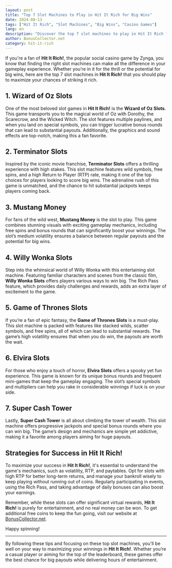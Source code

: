 ```yaml
---
layout: post
title: "Top 7 Slot Machines to Play in Hit It Rich for Big Wins"
date: 2024-08-13
tags: ["Hit It Rich", "Slot Machines", "Big Wins", "Casino Games"]
lang: en
description: "Discover the top 7 slot machines to play in Hit It Rich for maximizing your chances of big wins. Learn about the features, bonuses, and strategies for success."
author: BonusCollector.net
category: hit-it-rich
---
```


If you're a fan of **Hit It Rich!**, the popular social casino game by Zynga, you know that finding the right slot machines can make all the difference in your gameplay experience. Whether you’re in it for the thrill or the potential for big wins, here are the top 7 slot machines in **Hit It Rich!** that you should play to maximize your chances of striking it rich. 

## 1. **Wizard of Oz Slots**
One of the most beloved slot games in **Hit It Rich!** is the **Wizard of Oz Slots**. This game transports you to the magical world of Oz with Dorothy, the Scarecrow, and the Wicked Witch. The slot features multiple paylines, and when you land on special symbols, you can trigger lucrative bonus rounds that can lead to substantial payouts. Additionally, the graphics and sound effects are top-notch, making this a fan favorite.

## 2. **Terminator Slots**
Inspired by the iconic movie franchise, **Terminator Slots** offers a thrilling experience with high stakes. This slot machine features wild symbols, free spins, and a high Return to Player (RTP) rate, making it one of the top choices for players looking to score big wins. The adrenaline rush of this game is unmatched, and the chance to hit substantial jackpots keeps players coming back.

## 3. **Mustang Money**
For fans of the wild west, **Mustang Money** is the slot to play. This game combines stunning visuals with exciting gameplay mechanics, including free spins and bonus rounds that can significantly boost your winnings. The slot’s medium volatility ensures a balance between regular payouts and the potential for big wins.

## 4. **Willy Wonka Slots**
Step into the whimsical world of Willy Wonka with this entertaining slot machine. Featuring familiar characters and scenes from the classic film, **Willy Wonka Slots** offers players various ways to win big. The Rich Pass feature, which provides daily challenges and rewards, adds an extra layer of excitement to the game.

## 5. **Game of Thrones Slots**
If you’re a fan of epic fantasy, the **Game of Thrones Slots** is a must-play. This slot machine is packed with features like stacked wilds, scatter symbols, and free spins, all of which can lead to substantial rewards. The game’s high volatility ensures that when you do win, the payouts are worth the wait.

## 6. **Elvira Slots**
For those who enjoy a touch of horror, **Elvira Slots** offers a spooky yet fun experience. This game is known for its unique bonus rounds and frequent mini-games that keep the gameplay engaging. The slot’s special symbols and multipliers can help you rake in considerable winnings if luck is on your side.

## 7. **Super Cash Tower**
Lastly, **Super Cash Tower** is all about climbing the tower of wealth. This slot machine offers progressive jackpots and special bonus rounds where you can win big. The game’s design and mechanics are simple yet addictive, making it a favorite among players aiming for huge payouts.

## Strategies for Success in Hit It Rich!
To maximize your success in **Hit It Rich!**, it's essential to understand the game's mechanics, such as volatility, RTP, and paytables. Opt for slots with high RTP for better long-term returns, and manage your bankroll wisely to keep playing without running out of coins. Regularly participating in events, using the Rich Pass, and taking advantage of daily bonuses can also boost your earnings.

Remember, while these slots can offer significant virtual rewards, **Hit It Rich!** is purely for entertainment, and no real money can be won. To get additional free coins to keep the fun going, visit our website at [BonusCollector.net](https://bonuscollector.net/hit-it-rich-free-coins/).

Happy spinning!

---

By following these tips and focusing on these top slot machines, you'll be well on your way to maximizing your winnings in **Hit It Rich!**. Whether you’re a casual player or aiming for the top of the leaderboard, these games offer the best chance for big payouts while delivering hours of entertainment.